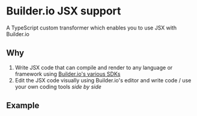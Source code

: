 # Builder.io JSX support

A TypeScript custom transformer which enables you to use JSX with Builder.io

## Why

1. Write JSX code that can compile and render to any language or framework using [Builder.io's various SDKs](../packages)
2. Edit the JSX code visually using Builder.io's editor and write code / use your own coding tools _side by side_

## Example
